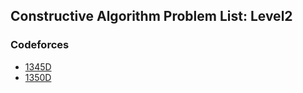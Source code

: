 ## Constructive Algorithm Problem List: Level2


### Codeforces
- [1345D](/problem-solving/ad_hoc/constructive_algorithm/l2-cf-1345D)
- [1350D](/problem-solving/ad_hoc/constructive_algorithm/l2-cf-1350D)


